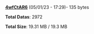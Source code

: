 [**4wfCtAR6**](/data/4wfCtAR6.txt) (05/01/23 - 17:29)- 135 bytes

**Total Datas**: 2972

**Total Size**: 19.31 MB / 19.3 MB